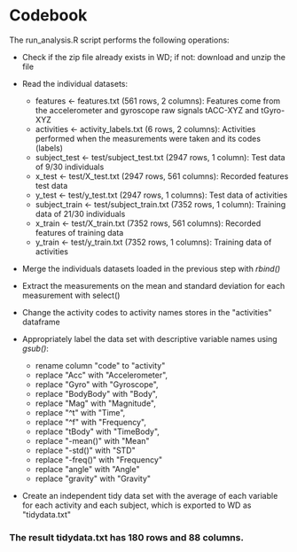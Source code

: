 # Codebook

The run_analysis.R script performs the following operations:

- Check if the zip file already exists in WD; if not: download and unzip the file
- Read the individual datasets:
  - features <- features.txt (561 rows, 2 columns): Features come from the accelerometer and gyroscope raw signals tACC-XYZ and tGyro-XYZ
  - activities <- activity_labels.txt (6 rows, 2 columns): Activities performed when the  measurements were taken and its codes (labels)
  - subject_test <- test/subject_test.txt (2947 rows, 1 column): Test data of 9/30 individuals
  - x_test <- test/X_test.txt (2947 rows, 561 columns): Recorded features test data
  - y_test <- test/y_test.txt (2947 rows, 1 columns): Test data of activities
  - subject_train <- test/subject_train.txt (7352 rows, 1 column): Training data of 21/30 individuals
  - x_train <- test/X_train.txt (7352 rows, 561 columns): Recorded features of training data
  - y_train <- test/y_train.txt (7352 rows, 1 columns): Training data of activities

- Merge the individuals datasets loaded in the previous step with _rbind()_
- Extract the measurements on the mean and standard deviation for each measurement with select()
- Change the activity codes to activity names stores in the "activities" dataframe
- Appropriately label the data set with descriptive variable names using _gsub()_:
  - rename column "code" to "activity"
  - replace "Acc" with "Accelerometer",
  - replace "Gyro" with "Gyroscope",
  - replace "BodyBody" with "Body",
  - replace "Mag" with "Magnitude",
  - replace "^t" with "Time",
  - replace "^f" with "Frequency",
  - replace "tBody" with "TimeBody",
  - replace "-mean()" with "Mean"
  - replace "-std()" with "STD"
  - replace "-freq()" with "Frequency"
  - replace "angle" with "Angle"
  - replace "gravity" with "Gravity"

- Create an independent tidy data set with the average of each variable for each activity and each subject, which is exported to WD as "tidydata.txt"

### The result __tidydata.txt__ has 180 rows and 88 columns.